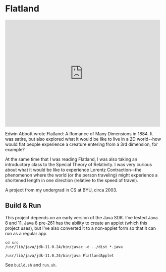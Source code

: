 # Flatland

<iframe src="http://player.vimeo.com/video/42809224" width="500" height="344" frameborder="0" webkitAllowFullScreen mozallowfullscreen allowFullScreen></iframe>

Edwin Abbott wrote Flatland: A Romance of Many Dimensions in 1884. It was satire, but also explored what it would be like to live in a 2D world--how would flat people experience a creature entering from a 3rd dimension, for example?

At the same time that I was reading Flatland, I was also taking an introductory class to the Special Theory of Relativity. I was very curious about what it would be like to experience Lorentz Contraction--the phenomenon where the world (or the person traveling) might experience a shortened length in one direction (relative to the speed of travel).

A project from my undergrad in CS at BYU, circa 2003.

## Build & Run

This project depends on an early version of the Java SDK. I've tested Java 8 and 11. Java 8 pre-261 has the ability to create an applet (which this project uses), but I've also converted it to a non-applet form so that it can run as a regular app.

```
cd src
/usr/lib/java/jdk-11.0.24/bin/javac -d ../dist *.java

/usr/lib/java/jdk-11.0.24/bin/java FlatlandApplet
```

See `build.sh` and `run.sh`.
